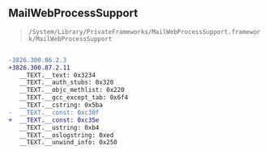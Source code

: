 ## MailWebProcessSupport

> `/System/Library/PrivateFrameworks/MailWebProcessSupport.framework/MailWebProcessSupport`

```diff

-3826.300.86.2.3
+3826.300.87.2.11
   __TEXT.__text: 0x3234
   __TEXT.__auth_stubs: 0x320
   __TEXT.__objc_methlist: 0x220
   __TEXT.__gcc_except_tab: 0x6f4
   __TEXT.__cstring: 0x5ba
-  __TEXT.__const: 0xc30f
+  __TEXT.__const: 0xc35e
   __TEXT.__ustring: 0xb4
   __TEXT.__oslogstring: 0xed
   __TEXT.__unwind_info: 0x250

```
